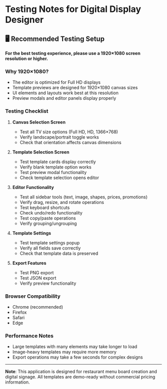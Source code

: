 # Testing Notes for Digital Display Designer

## 🖥️ Recommended Testing Setup

**For the best testing experience, please use a 1920×1080 screen resolution or higher.**

### Why 1920×1080?
- The editor is optimized for Full HD displays
- Template previews are designed for 1920×1080 canvas sizes
- UI elements and layouts work best at this resolution
- Preview modals and editor panels display properly

### Testing Checklist

1. **Canvas Selection Screen**
   - Test all TV size options (Full HD, HD, 1366×768)
   - Verify landscape/portrait toggle works
   - Check that orientation affects canvas dimensions

2. **Template Selection Screen**
   - Test template cards display correctly
   - Verify blank template option works
   - Test preview modal functionality
   - Check template selection opens editor

3. **Editor Functionality**
   - Test all sidebar tools (text, image, shapes, prices, promotions)
   - Verify drag, resize, and rotate operations
   - Test keyboard shortcuts
   - Check undo/redo functionality
   - Test copy/paste operations
   - Verify grouping/ungrouping

4. **Template Settings**
   - Test template settings popup
   - Verify all fields save correctly
   - Check that template data is preserved

5. **Export Features**
   - Test PNG export
   - Test JSON export
   - Verify preview functionality

### Browser Compatibility
- Chrome (recommended)
- Firefox
- Safari
- Edge

### Performance Notes
- Large templates with many elements may take longer to load
- Image-heavy templates may require more memory
- Export operations may take a few seconds for complex designs

---

**Note**: This application is designed for restaurant menu board creation and digital signage. All templates are demo-ready without commercial pricing information.
